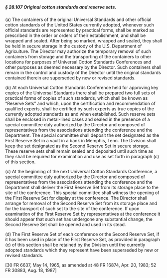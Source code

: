 ##### § 28.107 Original cotton standards and reserve sets. #####

(a) The containers of the original Universal Standards and other official cotton standards of the United States currently adopted, whenever such official standards are represented by practical forms, shall be marked as prescribed in the order or orders of their establishment, and shall be wrapped and sealed. After being so marked, wrapped and sealed, they shall be held in secure storage in the custody of the U.S. Department of Agriculture. The Director may authorize the temporary removal of such containers from storage and the transporting of the containers to other locations for purposes of Universal Cotton Standards Conferences and other purposes as deemed necessary by the Director. Such containers shall remain in the control and custody of the Director until the original standards contained therein are superseded by new or revised standards.

(b) At each Universal Cotton Standards Conference held for approving key copies of the Universal Standards there shall be prepared two full sets of practical forms of copies of such standards, which shall be known as “Reserve Sets” and which, upon the certification and recommendation of qualified experts, shall be certified by such experts as true copies of the currently adopted standards as and when established. Such reserve sets shall be enclosed in metal-lined cases and sealed in the presence of a special committee duly authorized by the Director and composed of representatives from the associations attending the conference and the Department. The special committee shall deposit the set designated as the First Reserve Set in a vault in a bank in Memphis, Tenn. The Division shall keep the set designated as the Second Reserve Set in secure storage. These reserve sets shall remain sealed and deposited until such time as they shall be required for examination and use as set forth in paragraph (c) of this section.

(c) At the beginning of the next Universal Cotton Standards Conference, a special committee duly authorized by the Director and composed of representatives from the associations attending the conference and the Department shall deliver the First Reserve Set from its storage place to the site of the conference. This special committee shall witness the opening of the First Reserve Set for display at the conference. The Director shall arrange for removal of the Second Reserve Set from its storage place and for the transport of such set to the site of the conference. If upon examination of the First Reserve Set by representatives at the conference it should appear that such set has undergone any substantial change, the Second Reserve Set shall be opened and used in its stead.

(d) The First Reserve Set of each conference or the Second Reserve Set, if it has been used in place of the First Reserve Set, as provided in paragraph (c) of this section shall be retained by the Division until the currently adopted standards which they represent have been superseded by new or revised standards.

[30 FR 6637, May 14, 1965, as amended at 48 FR 16874, Apr. 20, 1983; 52 FR 30883, Aug. 18, 1987]